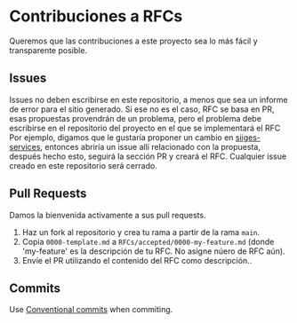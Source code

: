 # Contribuciones a RFCs

Queremos que las contribuciones a este proyecto sea lo más fácil y transparente posible.

## Issues

Issues no deben escribirse en este repositorio, a menos que sea un informe de error para el sitio generado. Si ese no es el caso, RFC se basa en PR, esas propuestas provendrán de un problema, pero el problema debe escribirse en el repositorio del proyecto en el que se implementará el RFC
Por ejemplo, digamos que le gustaría proponer un cambio en [siiges-services](https://github.com/subsesjal/siiges-services), entonces abriría un issue allí relacionado con la propuesta, después hecho esto, seguirá la sección PR y creará el RFC. Cualquier issue creado en este repositorio será cerrado.

## Pull Requests

Damos la bienvenida activamente a sus pull requests.

1. Haz un fork al repositorio y crea tu rama a partir de la rama `main`.
2. Copia `0000-template.md` a `RFCs/accepted/0000-my-feature.md` (donde 'my-feature' es la descripción de tu RFC. No asigne núero de RFC aún).
3. Envíe el PR utilizando el contenido del RFC como descripción..

## Commits

Use [Conventional commits](https://www.conventionalcommits.org/en/v1.0.0/) when commiting.
